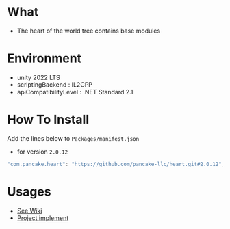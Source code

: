# What

- The heart of the world tree contains base modules

# Environment

- unity 2022 LTS
- scriptingBackend : IL2CPP
- apiCompatibilityLevel : .NET Standard 2.1

# How To Install

Add the lines below to `Packages/manifest.json`

- for version `2.0.12`

```csharp
"com.pancake.heart": "https://github.com/pancake-llc/heart.git#2.0.12",
```

# Usages

- [See Wiki](https://github.com/pancake-llc/heart/wiki)
- [Project implement](https://github.com/gamee-studio/game-foundation)
